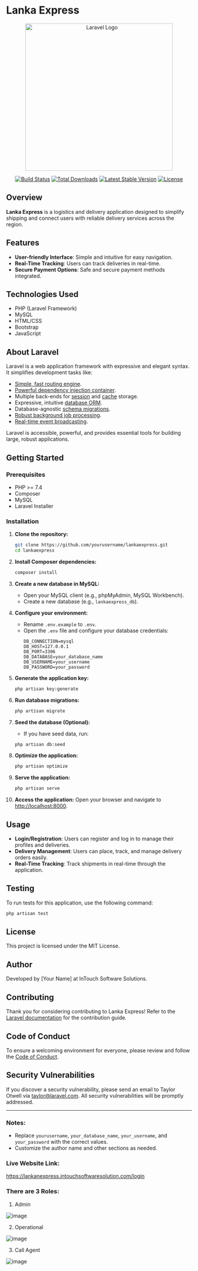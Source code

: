 

# Lanka Express

<p align="center"><a href="https://laravel.com" target="_blank"><img src="https://raw.githubusercontent.com/laravel/art/master/logo-lockup/5%20SVG/2%20CMYK/1%20Full%20Color/laravel-logolockup-cmyk-red.svg" width="400" alt="Laravel Logo"></a></p>

<p align="center">
<a href="https://github.com/laravel/framework/actions"><img src="https://github.com/laravel/framework/workflows/tests/badge.svg" alt="Build Status"></a>
<a href="https://packagist.org/packages/laravel/framework"><img src="https://img.shields.io/packagist/dt/laravel/framework" alt="Total Downloads"></a>
<a href="https://packagist.org/packages/laravel/framework"><img src="https://img.shields.io/packagist/v/laravel/framework" alt="Latest Stable Version"></a>
<a href="https://packagist.org/packages/laravel/framework"><img src="https://img.shields.io/packagist/l/laravel/framework" alt="License"></a>
</p>

## Overview

**Lanka Express** is a logistics and delivery application designed to simplify shipping and connect users with reliable delivery services across the region.

## Features

- **User-friendly Interface**: Simple and intuitive for easy navigation.
- **Real-Time Tracking**: Users can track deliveries in real-time.
- **Secure Payment Options**: Safe and secure payment methods integrated.

## Technologies Used

- PHP (Laravel Framework)
- MySQL
- HTML/CSS
- Bootstrap
- JavaScript

## About Laravel

Laravel is a web application framework with expressive and elegant syntax. It simplifies development tasks like:

- [Simple, fast routing engine](https://laravel.com/docs/routing).
- [Powerful dependency injection container](https://laravel.com/docs/container).
- Multiple back-ends for [session](https://laravel.com/docs/session) and [cache](https://laravel.com/docs/cache) storage.
- Expressive, intuitive [database ORM](https://laravel.com/docs/eloquent).
- Database-agnostic [schema migrations](https://laravel.com/docs/migrations).
- [Robust background job processing](https://laravel.com/docs/queues).
- [Real-time event broadcasting](https://laravel.com/docs/broadcasting).

Laravel is accessible, powerful, and provides essential tools for building large, robust applications.

## Getting Started

### Prerequisites

- PHP >= 7.4
- Composer
- MySQL
- Laravel Installer

### Installation

1. **Clone the repository:**
   ```bash
   git clone https://github.com/yourusername/lankaexpress.git
   cd lankaexpress
   ```

2. **Install Composer dependencies:**
   ```bash
   composer install
   ```

3. **Create a new database in MySQL:**

   - Open your MySQL client (e.g., phpMyAdmin, MySQL Workbench).
   - Create a new database (e.g., `lankaexpress_db`).

4. **Configure your environment:**

   - Rename `.env.example` to `.env`.
   - Open the `.env` file and configure your database credentials:
     ```plaintext
     DB_CONNECTION=mysql
     DB_HOST=127.0.0.1
     DB_PORT=3306
     DB_DATABASE=your_database_name
     DB_USERNAME=your_username
     DB_PASSWORD=your_password
     ```

5. **Generate the application key:**
   ```bash
   php artisan key:generate
   ```

6. **Run database migrations:**
   ```bash
   php artisan migrate
   ```

7. **Seed the database (Optional):**
   - If you have seed data, run:
   ```bash
   php artisan db:seed
   ```

8. **Optimize the application:**
   ```bash
   php artisan optimize
   ```

9. **Serve the application:**
   ```bash
   php artisan serve
   ```

10. **Access the application:**
    Open your browser and navigate to [http://localhost:8000](http://localhost:8000).

## Usage

- **Login/Registration**: Users can register and log in to manage their profiles and deliveries.
- **Delivery Management**: Users can place, track, and manage delivery orders easily.
- **Real-Time Tracking**: Track shipments in real-time through the application.

## Testing

To run tests for this application, use the following command:

```bash
php artisan test
```

## License

This project is licensed under the MIT License.

## Author

Developed by [Your Name] at InTouch Software Solutions.

## Contributing

Thank you for considering contributing to Lanka Express! Refer to the [Laravel documentation](https://laravel.com/docs/contributions) for the contribution guide.

## Code of Conduct

To ensure a welcoming environment for everyone, please review and follow the [Code of Conduct](https://laravel.com/docs/contributions#code-of-conduct).

## Security Vulnerabilities

If you discover a security vulnerability, please send an email to Taylor Otwell via [taylor@laravel.com](mailto:taylor@laravel.com). All security vulnerabilities will be promptly addressed.

---

### Notes:
- Replace `yourusername`, `your_database_name`, `your_username`, and `your_password` with the correct values.
- Customize the author name and other sections as needed.

### Live Website Link:

https://lankanexpress.intouchsoftwaresolution.com/login

### There are 3 Roles:

1. Admin
   
![image](https://github.com/user-attachments/assets/2d7c1419-a2c0-4bac-bd63-14213620e31f)


2. Operational

![image](https://github.com/user-attachments/assets/4a1ad5c1-4b46-40cf-8080-c0d50d6ce841)

3. Call Agent

![image](https://github.com/user-attachments/assets/adf7acf6-4967-4b28-8890-80876367eada)
